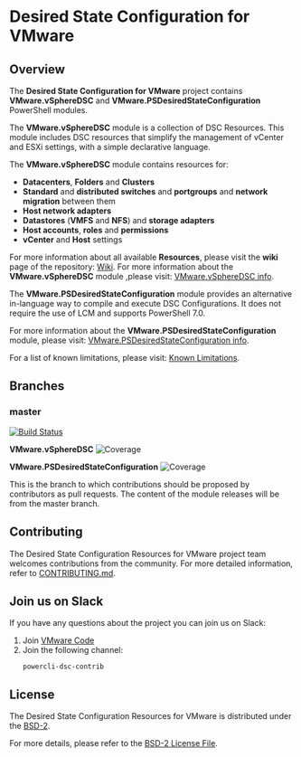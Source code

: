 

# Desired State Configuration for VMware

## Overview
The **Desired State Configuration for VMware** project contains **VMware.vSphereDSC** and **VMware.PSDesiredStateConfiguration** PowerShell modules.

The **VMware.vSphereDSC** module is a collection of DSC Resources. This module includes DSC resources that simplify the management of vCenter and ESXi settings, with a simple declarative language.

The **VMware.vSphereDSC** module contains resources for:

- **Datacenters**, **Folders** and **Clusters**
- **Standard** and **distributed switches** and **portgroups** and **network migration** between them
- **Host network adapters**
- **Datastores** (**VMFS** and **NFS**) and **storage adapters**
- **Host accounts**, **roles** and **permissions**
- **vCenter** and **Host** settings

For more information about all available **Resources**, please visit the **wiki** page of the repository: [Wiki](https://github.com/vmware/dscr-for-vmware/wiki).
For more information about the **VMware.vSphereDSC** module ,please visit: [VMware.vSphereDSC info](https://github.com/vmware/dscr-for-vmware/blob/master/VMware.vSphereDSC.md).

The **VMware.PSDesiredStateConfiguration** module provides an alternative in-language way to compile and execute DSC Configurations. It does not require the use of LCM and supports PowerShell 7.0.

For more information about the **VMware.PSDesiredStateConfiguration** module, please visit: [VMware.PSDesiredStateConfiguration info](https://github.com/vmware/dscr-for-vmware/blob/master/VMware.PSDesiredStateConfiguration.md).

For a list of known limitations, please visit: [Known Limitations](https://github.com/vmware/dscr-for-vmware/blob/master/LIMITATIONS.md).

## Branches

### master

[![Build Status](https://travis-ci.org/vmware/dscr-for-vmware.svg?branch=master)](https://travis-ci.org/vmware/dscr-for-vmware)

**VMware.vSphereDSC** ![Coverage](https://img.shields.io/badge/coverage-91%25-brightgreen.svg?maxAge=60)

**VMware.PSDesiredStateConfiguration** ![Coverage](https://img.shields.io/badge/coverage-100%25-brightgreen.svg?maxAge=60)

This is the branch to which contributions should be proposed by contributors as pull requests. The content of the module releases will be from the master branch.

## Contributing

The Desired State Configuration Resources for VMware project team welcomes contributions from the community. For more detailed information, refer to [CONTRIBUTING.md](CONTRIBUTING.md).

## Join us on Slack

If you have any questions about the project you can join us on Slack:

1. Join [VMware Code](https://code.vmware.com/web/code/join)
2. Join the following channel:
    ```
    powercli-dsc-contrib
    ```

## License

The Desired State Configuration Resources for VMware is distributed under the [BSD-2](https://github.com/vmware/dscr-for-vmware/blob/master/LICENSE.txt).

For more details, please refer to the [BSD-2 License File](https://github.com/vmware/dscr-for-vmware/blob/master/LICENSE.txt).
